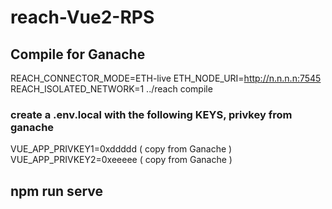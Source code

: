 # reach-Vue2-RPS

## Compile for Ganache 
REACH_CONNECTOR_MODE=ETH-live ETH_NODE_URI=http://n.n.n.n:7545 REACH_ISOLATED_NETWORK=1 ../reach compile

### create a .env.local with the following KEYS, privkey from ganache
VUE_APP_PRIVKEY1=0xddddd ( copy from Ganache )
VUE_APP_PRIVKEY2=0xeeeee ( copy from Ganache )

## npm run serve

